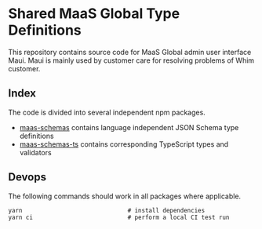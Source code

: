 # Shared MaaS Global Type Definitions

This repository contains source code for MaaS Global admin user interface Maui.
Maui is mainly used by customer care for resolving problems of Whim customer.

## Index

The code is divided into several independent npm packages.

* [maas-schemas](maas-schemas) contains language independent JSON Schema type definitions
* [maas-schemas-ts](maas-schemas-ts) contains corresponding TypeScript types and validators

## Devops

The following commands should work in all packages where applicable.

```
yarn                              # install dependencies
yarn ci                           # perform a local CI test run
```
